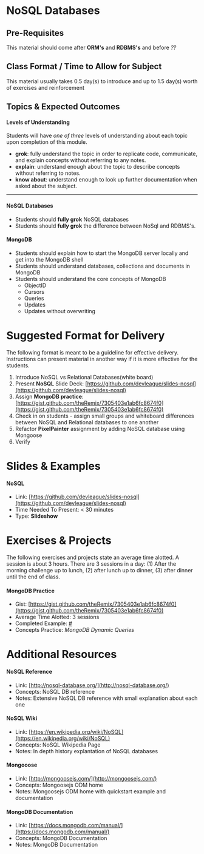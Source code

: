 # NoSQL Databases

## Pre-Requisites
This material should come after **ORM's** and **RDBMS's** and before  *??*

## Class Format / Time to Allow for Subject
This material usually takes 0.5 day(s) to introduce and up to 1.5 day(s) worth of exercises and reinforcement

## Topics & Expected Outcomes

#### Levels of Understanding
Students will have *one of three* levels of understanding about each topic upon completion of this module.  
- **grok**: fully understand the topic in order to replicate code, communicate, and explain concepts without referring to any notes.  
- **explain**: understand enough about the topic to describe concepts without referring to notes.  
- **know about**: understand enough to look up further documentation when asked about the subject.

---  

#### NoSQL Databases
- Students should **fully grok** NoSQL databases
- Students should **fully grok** the difference between NoSql and RDBMS's.

#### MongoDB
- Students should explain how to start the MongoDB server locally and get into the MongoDB shell
- Students should understand databases, collections and documents in MongoDB
- Students should understand the core concepts of MongoDB
    - ObjectID
    - Cursors
    - Queries
    - Updates
    - Updates without overwriting

# Suggested Format for Delivery
The following format is meant to be a guideline for effective delivery. Instructions can present material in another way if it is more effective for the students.

1. Introduce NoSQL vs Relational Databases(white board)
1. Present **NoSQL** Slide Deck: [https://github.com/devleague/slides-nosql](https://github.com/devleague/slides-nosql)
1. Assign **MongoDB practice**: [https://gist.github.com/theRemix/7305403e1ab6fc8674f0](https://gist.github.com/theRemix/7305403e1ab6fc8674f0)
1. Check in on students - assign small groups and whiteboard differences between NoSQL and Relational databases to one another
1. Refactor **PixelPainter** assignment by adding NoSQL database using Mongoose
1. Verify

# Slides & Examples

#### NoSQL
- Link: [https://github.com/devleague/slides-nosql](https://github.com/devleague/slides-nosql)
- Time Needed To Present: < 30 minutes
- Type: **Slideshow**

# Exercises & Projects
The following exercises and projects state an average time alotted. A session is about 3 hours. There are 3 sessions in a day: (1) After the morning challenge up to lunch, (2) after lunch up to dinner, (3) after dinner until the end of class.

#### MongoDB Practice
- Gist: [https://gist.github.com/theRemix/7305403e1ab6fc8674f0](https://gist.github.com/theRemix/7305403e1ab6fc8674f0)
- Average Time Alotted: 3 sessions
- Completed Example: [#](http://google.com)
- Concepts Practice: *MongoDB Dynamic Queries* 

# Additional Resources

#### NoSQL Reference
- Link: [http://nosql-database.org/](http://nosql-database.org/)
- Concepts: NoSQL DB reference
- Notes: Extensive NoSQL DB reference with small explanation about each one

#### NoSQL Wiki
- Link: [https://en.wikipedia.org/wiki/NoSQL](https://en.wikipedia.org/wiki/NoSQL)
- Concepts: NoSQL Wikipedia Page
- Notes: In depth history explantation of NoSQL databases

#### Mongooose
- Link: [http://mongoosejs.com/](http://mongoosejs.com/)
- Concepts: Mongoosejs ODM home
- Notes: Mongoosejs ODM home with quickstart example and documentation

#### MongoDB Documentation
- Link: [https://docs.mongodb.com/manual/](https://docs.mongodb.com/manual/)
- Concepts: MongoDB Documentation
- Notes: MongoDB Documentation